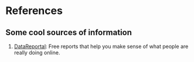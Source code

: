 # References

## Some cool sources of information
1. [DataReportal](https://datareportal.com/): Free reports that help you make sense of what people are really doing online.
